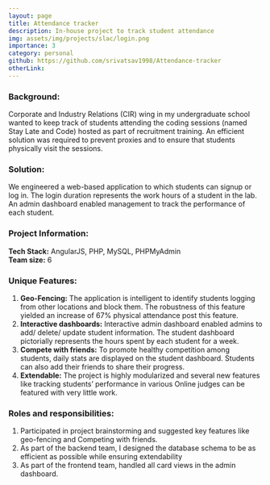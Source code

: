 ```yaml
---
layout: page
title: Attendance tracker 
description: In-house project to track student attendance
img: assets/img/projects/slac/login.png
importance: 3
category: personal
github: https://github.com/srivatsav1998/Attendance-tracker
otherLink: 
---
```


### Background:
Corporate and Industry Relations (CIR) wing in my undergraduate school wanted to keep track of students attending the coding sessions (named Stay Late and Code) hosted as part of recruitment training. An efficient solution was required to prevent proxies and to ensure that students physically visit the sessions.

### Solution:
We engineered a web-based application to which students can signup or log in. The login duration represents the work hours of a student in the lab. An admin dashboard enabled management to track the performance of each student. 

### Project Information:
**Tech Stack:** AngularJS, PHP, MySQL, PHPMyAdmin <br/>
**Team size:** 6

### Unique Features:
1. **Geo-Fencing:** The application is intelligent to identify students logging from other locations and block them. The robustness of this feature yielded an increase of 67% physical attendance post this feature.
2. **Interactive dashboards:** Interactive admin dashboard enabled admins to add/ delete/ update student information. The student dashboard pictorially represents the hours spent by each student for a week.
3. **Compete with friends:** To promote healthy competition among students, daily stats are displayed on the student dashboard. Students can also add their friends to share their progress.
4. **Extendable:** The project is highly modularized and several new features like tracking students’ performance in various Online judges can be featured with very little work.

### Roles and responsibilities:
1. Participated in project brainstorming and suggested key features like geo-fencing and Competing with friends.
2. As part of the backend team, I designed the database schema to be as efficient as possible while ensuring extendability
3. As part of the frontend team, handled all card views in the admin dashboard.

